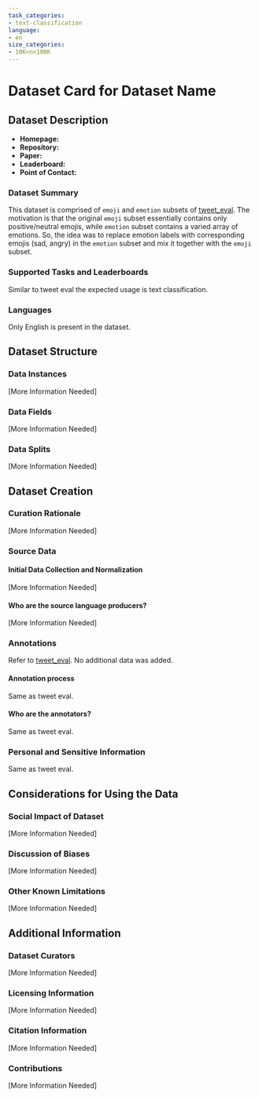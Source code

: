 ```yaml
---
task_categories:
- text-classification
language:
- en
size_categories:
- 10K<n<100K
---
```

# Dataset Card for Dataset Name

## Dataset Description

- **Homepage:** 
- **Repository:** 
- **Paper:** 
- **Leaderboard:** 
- **Point of Contact:** 

### Dataset Summary

This dataset is comprised of `emoji` and `emotion` subsets of [tweet_eval](https://huggingface.co/datasets/tweet_eval). The motivation
is that the original `emoji` subset essentially contains only positive/neutral emojis, while `emotion` subset contains a varied array
of emotions. So, the idea was to replace emotion labels with corresponding emojis (sad, angry) in the `emotion` subset and mix it together
with the `emoji` subset.

### Supported Tasks and Leaderboards

Similar to tweet eval the expected usage is text classification.

### Languages

Only English is present in the dataset.

## Dataset Structure

### Data Instances

[More Information Needed]

### Data Fields

[More Information Needed]

### Data Splits

[More Information Needed]

## Dataset Creation

### Curation Rationale

[More Information Needed]

### Source Data

#### Initial Data Collection and Normalization

[More Information Needed]

#### Who are the source language producers?

[More Information Needed]

### Annotations

Refer to [tweet_eval](https://huggingface.co/datasets/tweet_eval). No additional data was added.

#### Annotation process

Same as tweet eval.

#### Who are the annotators?

Same as tweet eval.

### Personal and Sensitive Information

Same as tweet eval.

## Considerations for Using the Data

### Social Impact of Dataset

[More Information Needed]

### Discussion of Biases

[More Information Needed]

### Other Known Limitations

[More Information Needed]

## Additional Information

### Dataset Curators

[More Information Needed]

### Licensing Information

[More Information Needed]

### Citation Information

[More Information Needed]

### Contributions

[More Information Needed]